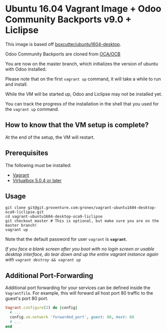 # Ubuntu 16.04 Vagrant Image + Odoo Community Backports v9.0 + Liclipse

This image is based off [boxcutter/ubuntu1604-desktop](https://atlas.hashicorp.com/box-cutter/boxes/ubuntu1604-desktop).

Odoo Community Backports are cloned from [OCA/OCB](https://github.com/oca/ocb)

You are now on the master branch, which initializes the version of ubuntu
with Odoo installed.

Please note that on the first `vagrant up` command, it will take a while to run and install.

While the VM will be started up, Odoo and Liclipse may not be installed yet.

You can track the progress of the installation in the shell that you used for the `vagrant up` command.

## How to know that the VM setup is complete?

At the end of the setup, the VM will restart.

## Prerequisites

The following must be installed:

+ [Vagrant](https://www.vagrantup.com/)
+ [Virtualbox 5.0.4 or later](https://www.virtualbox.org/)

## Usage

```shell
git clone git@git.groventure.com:gronex/vagrant-ubuntu1604-desktop-oca9-liclipse.git
cd vagrant-ubuntu1604-desktop-oca9-liclipse
git checkout master # This is optional, but make sure you are on the master branch!
vagrant up
```

Note that the default password for user `vagrant` is **`vagrant`**.

*If you face a blank screen after you boot with no login screen or
usable desktop interface, do tear down and up the entire vagrant
instance again with `vagrant destroy && vagrant up`*

## Additional Port-Forwarding

Additional port forwarding for your services can be defined inside the
`Vagrantfile`. For example, this will forward all host port 80 traffic
to the guest's port 80 port.

```ruby
Vagrant.configure(2) do |config|
  # ...
  config.vm.network 'forwarded_port', guest: 80, host: 80
  # ...
end
```
